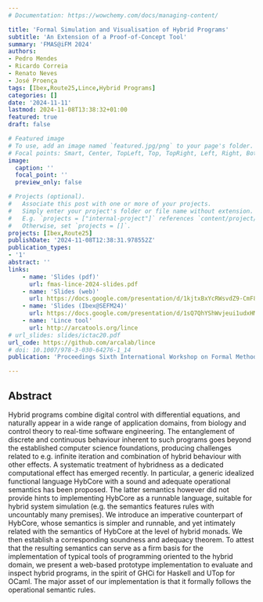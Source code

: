 ```yaml
---
# Documentation: https://wowchemy.com/docs/managing-content/

title: 'Formal Simulation and Visualisation of Hybrid Programs'
subtitle: 'An Extension of a Proof-of-Concept Tool'
summary: 'FMAS@iFM 2024'
authors:
- Pedro Mendes
- Ricardo Correia
- Renato Neves
- José Proença
tags: [Ibex,Route25,Lince,Hybrid Programs]
categories: []
date: '2024-11-11'
lastmod: 2024-11-08T13:38:32+01:00
featured: true
draft: false

# Featured image
# To use, add an image named `featured.jpg/png` to your page's folder.
# Focal points: Smart, Center, TopLeft, Top, TopRight, Left, Right, BottomLeft, Bottom, BottomRight.
image:
  caption: ''
  focal_point: ''
  preview_only: false

# Projects (optional).
#   Associate this post with one or more of your projects.
#   Simply enter your project's folder or file name without extension.
#   E.g. `projects = ["internal-project"]` references `content/project/deep-learning/index.md`.
#   Otherwise, set `projects = []`.
projects: [Ibex,Route25]
publishDate: '2024-11-08T12:38:31.978552Z'
publication_types:
- '1'
abstract: ''
links:
    - name: 'Slides (pdf)'
      url: fmas-lince-2024-slides.pdf
    - name: 'Slides (web)'
      url: https://docs.google.com/presentation/d/1kjtxBxYcRWsvdZ9-CmF8m34WYyXOrvqHsHWeu8zcSMM/edit?usp=sharing
    - name: 'Slides (Ibex@SEFM24)'
      url: https://docs.google.com/presentation/d/1sQ7QhYShWvjeui1udxHMblE8qbGPSTOa-C40EBMBl8w/edit?usp=sharing
    - name: 'Lince tool' 
      url: http://arcatools.org/lince
# url_slides: slides/ictac20.pdf
url_code: https://github.com/arcalab/lince
# doi: 10.1007/978-3-030-64276-1_14
publication: 'Proceedings Sixth International Workshop on Formal Methods for Autonomous Systems, FMAS@iFM 2024, Manchester, UK, 11th-13th of November 2024'

---
```


## Abstract

Hybrid programs combine digital control with differential equations, and naturally appear in a wide range of application domains, from biology and control theory to real-time software engineering. The entanglement of discrete and continuous behaviour inherent to such programs goes beyond the established computer science foundations, producing challenges related to e.g. infinite iteration and combination of hybrid behaviour with other effects. A systematic treatment of hybridness as a dedicated computational effect has emerged recently. In particular, a generic idealized functional language HybCore with a sound and adequate operational semantics has been proposed. The latter semantics however did not provide hints to implementing HybCore as a runnable language, suitable for hybrid system simulation (e.g. the semantics features rules with uncountably many premises). We introduce an imperative counterpart of HybCore, whose semantics is simpler and runnable, and yet intimately related with the semantics of HybCore at the level of hybrid monads. We then establish a corresponding soundness and adequacy theorem. To attest that the resulting semantics can serve as a firm basis for the implementation of typical tools of programming oriented to the hybrid domain, we present a web-based prototype implementation to evaluate and inspect hybrid programs, in the spirit of GHCi for Haskell and UTop for OCaml. The major asset of our implementation is that it formally follows the operational semantic rules.